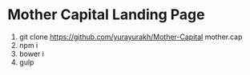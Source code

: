 # Mother Capital Landing Page 
1. git clone https://github.com/yurayurakh/Mother-Capital mother.cap
2. npm i
3. bower i
4. gulp
